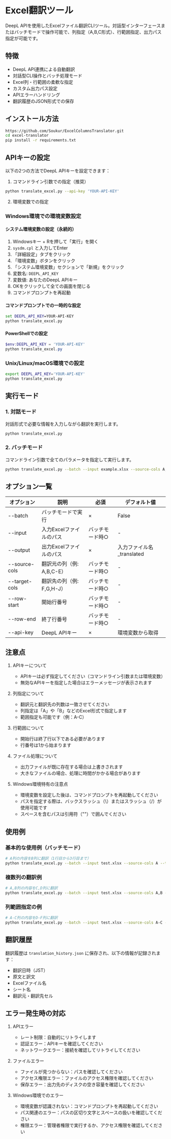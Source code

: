 # Excel翻訳ツール

DeepL APIを使用したExcelファイル翻訳CLIツール。対話型インターフェースまたはバッチモードで操作可能で、列指定（A,B,C形式）、行範囲指定、出力パス指定が可能です。

## 特徴
- DeepL API連携による自動翻訳
- 対話型CLI操作とバッチ処理モード
- Excel列・行範囲の柔軟な指定
- カスタム出力パス設定
- APIエラーハンドリング
- 翻訳履歴のJSON形式での保存

## インストール方法

```bash
https://github.com/Soukur/ExcelColumnsTranslator.git
cd excel-translator
pip install -r requirements.txt
```

## APIキーの設定

以下の2つの方法でDeepL APIキーを設定できます：

1. コマンドライン引数での指定（推奨）
```bash
python translate_excel.py --api-key 'YOUR-API-KEY'
```

2. 環境変数での指定

### Windows環境での環境変数設定

#### システム環境変数の設定（永続的）
1. Windowsキー + Rを押して「実行」を開く
2. `sysdm.cpl` と入力してEnter
3. 「詳細設定」タブをクリック
4. 「環境変数」ボタンをクリック
5. 「システム環境変数」セクションで「新規」をクリック
6. 変数名: `DEEPL_API_KEY`
7. 変数値: あなたのDeepL APIキー
8. OKをクリックして全ての画面を閉じる
9. コマンドプロンプトを再起動

#### コマンドプロンプトでの一時的な設定
```cmd
set DEEPL_API_KEY=YOUR-API-KEY
python translate_excel.py
```

#### PowerShellでの設定
```powershell
$env:DEEPL_API_KEY = 'YOUR-API-KEY'
python translate_excel.py
```

### Unix/Linux/macOS環境での設定
```bash
export DEEPL_API_KEY='YOUR-API-KEY'
python translate_excel.py
```

## 実行モード

### 1. 対話モード
対話形式で必要な情報を入力しながら翻訳を実行します。
```bash
python translate_excel.py
```

### 2. バッチモード
コマンドライン引数で全てのパラメータを指定して実行します。
```bash
python translate_excel.py --batch --input example.xlsx --source-cols A,B --target-cols C,D --row-start 1 --row-end 10
```

## オプション一覧

| オプション | 説明 | 必須 | デフォルト値 |
|------------|------|------|--------------|
| --batch | バッチモードで実行 | × | False |
| --input | 入力Excelファイルのパス | バッチモード時○ | - |
| --output | 出力Excelファイルのパス | × | 入力ファイル名_translated |
| --source-cols | 翻訳元の列（例: A,B,C-E） | バッチモード時○ | - |
| --target-cols | 翻訳先の列（例: F,G,H-J） | バッチモード時○ | - |
| --row-start | 開始行番号 | バッチモード時○ | - |
| --row-end | 終了行番号 | バッチモード時○ | - |
| --api-key | DeepL APIキー | × | 環境変数から取得 |

## 注意点

1. APIキーについて
   - APIキーは必ず指定してください（コマンドライン引数または環境変数）
   - 無効なAPIキーを指定した場合はエラーメッセージが表示されます

2. 列指定について
   - 翻訳元と翻訳先の列数は一致させてください
   - 列指定は「A」や「B」などのExcel形式で指定します
   - 範囲指定も可能です（例：A-C）

3. 行範囲について
   - 開始行は終了行以下である必要があります
   - 行番号は1から始まります

4. ファイル処理について
   - 出力ファイルが既に存在する場合は上書きされます
   - 大きなファイルの場合、処理に時間がかかる場合があります

5. Windows環境特有の注意点
   - 環境変数を設定した後は、コマンドプロンプトを再起動してください
   - パスを指定する際は、バックスラッシュ（\）またはスラッシュ（/）が使用可能です
   - スペースを含むパスは引用符（""）で囲んでください

## 使用例

### 基本的な使用例（バッチモード）
```bash
# A列の内容をB列に翻訳（1行目から3行目まで）
python translate_excel.py --batch --input test.xlsx --source-cols A --target-cols B --row-start 1 --row-end 3 --api-key 'YOUR-API-KEY'
```

### 複数列の翻訳例
```bash
# A,B列の内容をC,D列に翻訳
python translate_excel.py --batch --input test.xlsx --source-cols A,B --target-cols C,D --row-start 1 --row-end 10 --api-key 'YOUR-API-KEY'
```

### 列範囲指定の例
```bash
# A-C列の内容をD-F列に翻訳
python translate_excel.py --batch --input test.xlsx --source-cols A-C --target-cols D-F --row-start 1 --row-end 5 --api-key 'YOUR-API-KEY'
```

## 翻訳履歴

翻訳履歴は `translation_history.json` に保存され、以下の情報が記録されます：
- 翻訳日時（JST）
- 原文と訳文
- Excelファイル名
- シート名
- 翻訳元・翻訳先セル

## エラー発生時の対応

1. APIエラー
   - レート制限：自動的にリトライします
   - 認証エラー：APIキーを確認してください
   - ネットワークエラー：接続を確認してリトライしてください

2. ファイルエラー
   - ファイルが見つからない：パスを確認してください
   - アクセス権限エラー：ファイルのアクセス権限を確認してください
   - 保存エラー：出力先のディスクの空き容量を確認してください

3. Windows環境でのエラー
   - 環境変数が認識されない：コマンドプロンプトを再起動してください
   - パス関連のエラー：パスの区切り文字とスペースの扱いを確認してください
   - 権限エラー：管理者権限で実行するか、アクセス権限を確認してください

